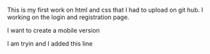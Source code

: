 This is my first work on html and css that I had to upload on git hub.
I working on the login and registration page.


I want to create a mobile version

I am tryin and I added this line 